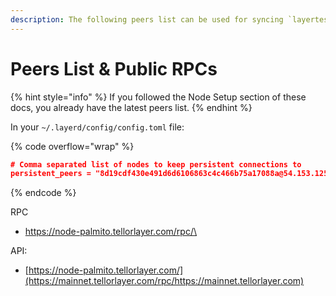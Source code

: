 ```yaml
---
description: The following peers list can be used for syncing `layertest-4`
---
```


# Peers List & Public RPCs

{% hint style="info" %}
If you followed the Node Setup section of these docs, you already have the latest peers list.
{% endhint %}

In your `~/.layerd/config/config.toml` file:

{% code overflow="wrap" %}
```json
# Comma separated list of nodes to keep persistent connections to
persistent_peers = "8d19cdf430e491d6d6106863c4c466b75a17088a@54.153.125.203:26656,c7b175a5bafb35176cdcba3027e764a0dbd0811c@34.219.95.82:26956,05105e8bb28e8c5ace1cecacefb8d4efb0338ec6@18.218.114.74:26656,1f6522a346209ee99ecb4d3e897d9d97633ae146@3.101.138.30:26656,705f6154c6c6aeb0ba36c8b53639a5daa1b186f6@3.80.39.230:26656"

```
{% endcode %}

RPC

* [https://node-palmito.tellorlayer.com/rpc/\
  ](https://mainnet.tellorlayer.com/rpc/https://mainnet.tellorlayer.com)

API:

* [https://node-palmito.tellorlayer.com/](https://mainnet.tellorlayer.com/rpc/https://mainnet.tellorlayer.com)

